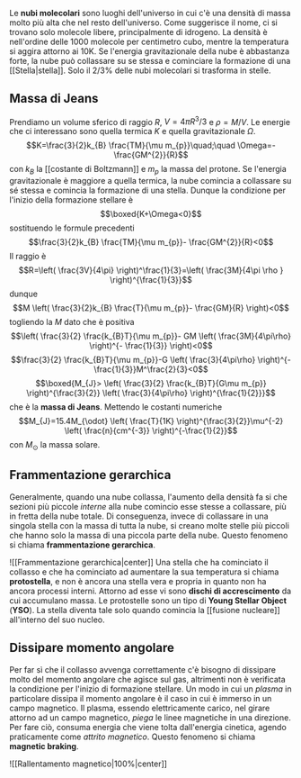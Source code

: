 Le **nubi molecolari** sono luoghi dell'universo in cui c'è una densità di massa molto più alta che nel resto dell'universo. Come suggerisce il nome, ci si trovano solo molecole libere, principalmente di idrogeno.  La densità è nell'ordine delle 1000 molecole per centimetro cubo, mentre la temperatura si aggira attorno ai 10K. Se l'energia gravitazionale della nube è abbastanza forte, la nube può collassare su se stessa e cominciare la formazione di una [[Stella|stella]]. Solo il 2/3% delle nubi molecolari si trasforma in stelle.
## Massa di Jeans
Prendiamo un volume sferico di raggio $R$, $V=4\pi R^{3}/3$ e $\rho=M/V$. Le energie che ci interessano sono quella termica $K$ e quella gravitazionale $\Omega$.
$$K=\frac{3}{2}k_{B} \frac{TM}{\mu m_{p}}\quad;\quad \Omega=-\frac{GM^{2}}{R}$$
con $k_B$ la [[costante di Boltzmann]] e $m_{p}$ la massa del protone. Se l'energia gravitazionale è maggiore a quella termica, la nube comincia a collassare su sé stessa e comincia la formazione di una stella. Dunque la condizione per l'inizio della formazione stellare è
$$\boxed{K+\Omega<0}$$
sostituendo le formule precedenti
$$\frac{3}{2}k_{B} \frac{TM}{\mu m_{p}}- \frac{GM^{2}}{R}<0$$
Il raggio è
$$R=\left( \frac{3V}{4\pi} \right)^\frac{1}{3}=\left( \frac{3M}{4\pi \rho } \right)^{\frac{1}{3}}$$
dunque
$$M \left( \frac{3}{2}k_{B} \frac{T}{\mu m_{p}}- \frac{GM}{R} \right)<0$$
togliendo la $M$ dato che è positiva
$$\left( \frac{3}{2} \frac{k_{B}T}{\mu m_{p}}- GM \left( \frac{3M}{4\pi\rho} \right)^{- \frac{1}{3}} \right)<0$$
$$\frac{3}{2} \frac{k_{B}T}{\mu m_{p}}-G \left( \frac{3}{4\pi\rho} \right)^{- \frac{1}{3}}M^\frac{2}{3}<0$$
$$\boxed{M_{J}> \left( \frac{3}{2} \frac{k_{B}T}{G\mu m_{p}} \right)^{\frac{3}{2}} \left( \frac{3}{4\pi\rho} \right)^{\frac{1}{2}}}$$
che è la **massa di Jeans**. Mettendo le costanti numeriche
$$M_{J}=15.4M_{\odot} \left( \frac{T}{1K} \right)^{\frac{3}{2}}\mu^{-2} \left( \frac{n}{cm^{-3}} \right)^{-\frac{1}{2}}$$
con $M_{\odot}$ la massa solare.

## Frammentazione gerarchica
Generalmente, quando una nube collassa, l'aumento della densità fa si che sezioni più piccole *interne* alla nube comincio esse stesse a collassare, più in fretta della nube totale. Di conseguenza, invece di collassare in una singola stella con la massa di tutta la nube, si creano molte stelle più piccoli che hanno solo la massa di una piccola parte della nube. Questo fenomeno si chiama **frammentazione gerarchica**.

![[Frammentazione gerarchica|center]]
Una stella che ha cominciato il collasso e che ha cominciato ad aumentare la sua temperatura si chiama **protostella**, e non è ancora una stella vera e propria in quanto non ha ancora processi interni. Attorno ad esse vi sono **dischi di accrescimento** da cui accumulano massa. Le protostelle sono un tipo di **Young Stellar Object** (**YSO**). La stella diventa tale solo quando comincia la [[fusione nucleare]] all'interno del suo nucleo.

## Dissipare momento angolare
Per far sì che il collasso avvenga correttamente c'è bisogno di dissipare molto del momento angolare che agisce sul gas, altrimenti non è verificata la condizione per l'inizio di formazione stellare. Un modo in cui un *plasma* in particolare dissipa il momento angolare è il caso in cui è immerso in un campo magnetico. Il plasma, essendo elettricamente carico, nel girare attorno ad un campo magnetico, *piega* le linee magnetiche in una direzione. Per fare ciò, consuma energia che viene tolta dall'energia cinetica, agendo praticamente come *attrito magnetico*. Questo fenomeno si chiama **magnetic braking**.

![[Rallentamento magnetico|100%|center]]

